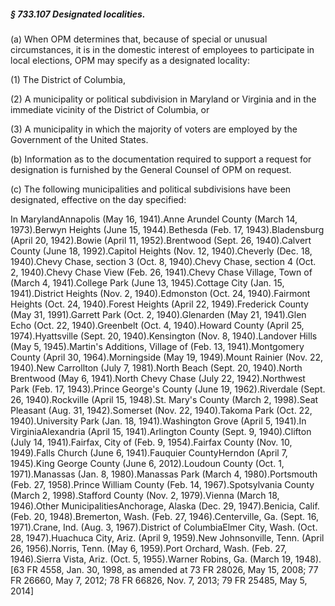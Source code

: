 ##### § 733.107 Designated localities. #####

(a) When OPM determines that, because of special or unusual circumstances, it is in the domestic interest of employees to participate in local elections, OPM may specify as a designated locality:

(1) The District of Columbia,

(2) A municipality or political subdivision in Maryland or Virginia and in the immediate vicinity of the District of Columbia, or

(3) A municipality in which the majority of voters are employed by the Government of the United States.

(b) Information as to the documentation required to support a request for designation is furnished by the General Counsel of OPM on request.

(c) The following municipalities and political subdivisions have been designated, effective on the day specified:

In MarylandAnnapolis (May 16, 1941).Anne Arundel County (March 14, 1973).Berwyn Heights (June 15, 1944).Bethesda (Feb. 17, 1943).Bladensburg (April 20, 1942).Bowie (April 11, 1952).Brentwood (Sept. 26, 1940).Calvert County (June 18, 1992).Capitol Heights (Nov. 12, 1940).Cheverly (Dec. 18, 1940).Chevy Chase, section 3 (Oct. 8, 1940).Chevy Chase, section 4 (Oct. 2, 1940).Chevy Chase View (Feb. 26, 1941).Chevy Chase Village, Town of (March 4, 1941).College Park (June 13, 1945).Cottage City (Jan. 15, 1941).District Heights (Nov. 2, 1940).Edmonston (Oct. 24, 1940).Fairmont Heights (Oct. 24, 1940).Forest Heights (April 22, 1949).Frederick County (May 31, 1991).Garrett Park (Oct. 2, 1940).Glenarden (May 21, 1941).Glen Echo (Oct. 22, 1940).Greenbelt (Oct. 4, 1940).Howard County (April 25, 1974).Hyattsville (Sept. 20, 1940).Kensington (Nov. 8, 1940).Landover Hills (May 5, 1945).Martin's Additions, Village of (Feb. 13, 1941).Montgomery County (April 30, 1964).Morningside (May 19, 1949).Mount Rainier (Nov. 22, 1940).New Carrollton (July 7, 1981).North Beach (Sept. 20, 1940).North Brentwood (May 6, 1941).North Chevy Chase (July 22, 1942).Northwest Park (Feb. 17, 1943).Prince George's County (June 19, 1962).Riverdale (Sept. 26, 1940).Rockville (April 15, 1948).St. Mary's County (March 2, 1998).Seat Pleasant (Aug. 31, 1942).Somerset (Nov. 22, 1940).Takoma Park (Oct. 22, 1940).University Park (Jan. 18, 1941).Washington Grove (April 5, 1941).In VirginiaAlexandria (April 15, 1941).Arlington County (Sept. 9, 1940).Clifton (July 14, 1941).Fairfax, City of (Feb. 9, 1954).Fairfax County (Nov. 10, 1949).Falls Church (June 6, 1941).Fauquier CountyHerndon (April 7, 1945).King George County (June 6, 2012).Loudoun County (Oct. 1, 1971).Manassas (Jan. 8, 1980).Manassas Park (March 4, 1980).Portsmouth (Feb. 27, 1958).Prince William County (Feb. 14, 1967).Spotsylvania County (March 2, 1998).Stafford County (Nov. 2, 1979).Vienna (March 18, 1946).Other MunicipalitiesAnchorage, Alaska (Dec. 29, 1947).Benicia, Calif. (Feb. 20, 1948).Bremerton, Wash. (Feb. 27, 1946).Centerville, Ga. (Sept. 16, 1971).Crane, Ind. (Aug. 3, 1967).District of ColumbiaElmer City, Wash. (Oct. 28, 1947).Huachuca City, Ariz. (April 9, 1959).New Johnsonville, Tenn. (April 26, 1956).Norris, Tenn. (May 6, 1959).Port Orchard, Wash. (Feb. 27, 1946).Sierra Vista, Ariz. (Oct. 5, 1955).Warner Robins, Ga. (March 19, 1948).[63 FR 4558, Jan. 30, 1998, as amended at 73 FR 28026, May 15, 2008; 77 FR 26660, May 7, 2012; 78 FR 66826, Nov. 7, 2013; 79 FR 25485, May 5, 2014]